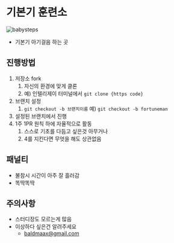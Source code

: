 # 기본기 훈련소
![babysteps](https://velog.velcdn.com/images/urtimeislimited/post/721eb02e-804f-4084-b5d4-3cf5f8e95839/image.gif)
- 기본기 아기걸음 하는 곳

## 진행방법
1. 저장소 fork 
   1. 자신의 환경에 맞게 클론
   2. 예) 인텔리제이 터미널에서 `git clone {https code}`
2. 브랜치 설정
   1. `git checkout -b 브랜치이름` 예) `git checkout -b fortuneman`
3. 설정된 브랜치에서 진행
4. 1주 1PR 원칙 하에 자율적으로 활동
   1. 스스로 기초를 다듬고 싶은것 아무거나
   2. 4를 지킨다면 무엇을 해도 상관없음
   

## 패널티
- 불참시 시간이 아주 잘 흘러감
- 똑딱똑딱

## 주의사항
- 스터디장도 모르는게 많음
- 이상하다 싶은건 알려주세요
  - baldmaax@gmail.com
